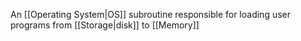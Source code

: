 An [[Operating System|OS]] subroutine responsible for loading user programs from [[Storage|disk]] to [[Memory]]
